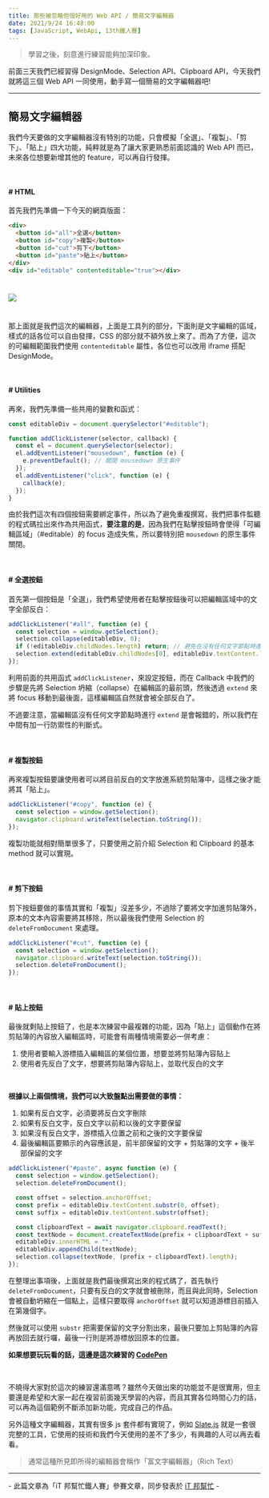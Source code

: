 ```yaml
---
title: 那些被忽略但很好用的 Web API / 簡易文字編輯器
date: 2021/9/24 16:48:00
tags: [JavaScript, WebApi, 13th鐵人賽]
---
```


> 學習之後，刻意進行練習能夠加深印象。

前面三天我們已經習得 DesignMode、Selection API、Clipboard API，今天我們就將這三個 Web API 一同使用，動手寫一個簡易的文字編輯器吧!

---

## 簡易文字編輯器

我們今天要做的文字編輯器沒有特別的功能，只會模擬「全選」、「複製」、「剪下」、「貼上」四大功能，純粹就是為了讓大家更熟悉前面認識的 Web API 而已，未來各位想要新增其他的 feature，可以再自行發揮。

<br/>

#### # HTML

首先我們先準備一下今天的網頁版面：

```html
<div>
  <button id="all">全選</button>
  <button id="copy">複製</button>
  <button id="cut">剪下</button>
  <button id="paste">貼上</button>
</div>
<div id="editable" contenteditable="true"></div>
```

<img src="/img/content/webApi-11/rich.png" style="margin: 24px auto;" />

那上面就是我們這次的編輯器，上面是工具列的部分，下面則是文字編輯的區域，樣式的話各位可以自由發揮，CSS 的部分就不額外放上來了。而為了方便，這次的可編輯範圍我們使用 `contenteditable` 屬性，各位也可以改用 iframe 搭配 DesignMode。

<br/>

#### # Utilities

再來，我們先準備一些共用的變數和函式：

```javascript
const editableDiv = document.querySelector("#editable");

function addClickListener(selector, callback) {
  const el = document.querySelector(selector);
  el.addEventListener("mousedown", function (e) {
    e.preventDefault(); // 關閉 mousedown 原生事件
  });
  el.addEventListener("click", function (e) {
    callback(e);
  });
}
```

由於我們這次有四個按鈕需要綁定事件，所以為了避免重複撰寫，我們把事件監聽的程式碼拉出來作為共用函式，**要注意的是**，因為我們在點擊按鈕時會使得「可編輯區域」（#editable）的 focus 造成失焦，所以要特別把 `mousedown` 的原生事件關閉。

<br/>

#### # 全選按鈕

首先第一個按鈕是「全選」，我們希望使用者在點擊按鈕後可以把編輯區域中的文字全部反白：

```javascript
addClickListener("#all", function (e) {
  const selection = window.getSelection();
  selection.collapse(editableDiv, 0);
  if (!editableDiv.childNodes.length) return; // 避免在沒有任何文字節點時進行 extend
  selection.extend(editableDiv.childNodes[0], editableDiv.textContent.length);
});
```

利用前面的共用函式 `addClickListener`，來設定按鈕，而在 Callback 中我們的步驟是先將 Selection 坍縮（collapse）在編輯區的最前頭，然後透過 `extend` 來將 focus 移動到最後面，這樣編輯區自然就會被全部反白了。

不過要注意，當編輯區沒有任何文字節點時進行 `extend` 是會報錯的，所以我們在中間有加一行防禦性的判斷式。

<br/>

#### # 複製按鈕

再來複製按鈕要讓使用者可以將目前反白的文字放進系統剪貼簿中，這樣之後才能將其「貼上」。

```javascript
addClickListener("#copy", function (e) {
  const selection = window.getSelection();
  navigator.clipboard.writeText(selection.toString());
});
```

複製功能就相對簡單很多了，只要使用之前介紹 Selection 和 Clipboard 的基本 method 就可以實現。

<br/>

#### # 剪下按鈕

剪下按鈕要做的事情其實和「複製」沒差多少，不過除了要將文字加進剪貼簿外，原本的文本內容需要將其移除，所以最後我們使用 Selection 的 `deleteFromDocument` 來處理。

```javascript
addClickListener("#cut", function (e) {
  const selection = window.getSelection();
  navigator.clipboard.writeText(selection.toString());
  selection.deleteFromDocument();
});
```

<br/>

#### # 貼上按鈕

最後就剩貼上按鈕了，也是本次練習中最複雜的功能，因為「貼上」這個動作在將剪貼簿的內容放入編輯區時，可能會有兩種情境需要必一併考慮：

1. 使用者要輸入游標插入編輯區的某個位置，想要並將剪貼簿內容貼上
2. 使用者先反白了文字，想要將剪貼簿內容貼上，並取代反白的文字

<br/>

**根據以上兩個情境，我們可以大致盤點出需要做的事情：**

1. 如果有反白文字，必須要將反白文字刪除
2. 如果有反白文字，反白文字以前和以後的文字要保留
3. 如果沒有反白文字，游標插入位置之前和之後的文字要保留
4. 最後編輯區要顯示的內容應該是，前半部保留的文字 + 剪貼簿的文字 + 後半部保留的文字

```javascript
addClickListener("#paste", async function (e) {
  const selection = window.getSelection();
  selection.deleteFromDocument();

  const offset = selection.anchorOffset;
  const prefix = editableDiv.textContent.substr(0, offset);
  const suffix = editableDiv.textContent.substr(offset);

  const clipboardText = await navigator.clipboard.readText();
  const textNode = document.createTextNode(prefix + clipboardText + suffix);
  editableDiv.innerHTML = "";
  editableDiv.appendChild(textNode);
  selection.collapse(textNode, (prefix + clipboardText).length);
});
```

在整理出事項後，上面就是我們最後撰寫出來的程式碼了，首先執行 `deleteFromDocument`，只要有反白的文字就會被刪除，而且與此同時，Selection 會被自動坍縮在一個點上，這樣只要取得 `anchorOffset` 就可以知道游標目前插入在第幾個字。

然後就可以使用 `substr` 把需要保留的文字分割出來，最後只要加上剪貼簿的內容再放回去就行囉，最後一行則是將游標放回原本的位置。

**如果想要玩玩看的話，這邊是這次練習的 [CodePen](https://codepen.io/max-lee/pen/wveYwKK)**

<br/>

不曉得大家對於這次的練習還滿意嗎？雖然今天做出來的功能並不是很實用，但主要還是希望和大家一起在複習前面幾天學習的內容，而且其實各位時間心力的話，可以再為這個範例不斷添加新功能，完成自己的作品。

另外這種文字編輯器，其實有很多 js 套件都有實現了，例如 [Slate.js](https://www.slatejs.org/examples/richtext) 就是一套很完整的工具，它使用的技術和我們今天使用的差不了多少，有興趣的人可以再去看看。

> 通常這種所見即所得的編輯器會稱作「富文字編輯器」（Rich Text）

---

\- 此篇文章為「iT 邦幫忙鐵人賽」參賽文章，同步發表於 [iT 邦幫忙](https://ithelp.ithome.com.tw/articles/10272325) -
